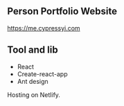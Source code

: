 ## Person Portfolio Website

https://me.cypressyi.com

## Tool and lib

- React
- Create-react-app
- Ant design

Hosting on Netlify.
